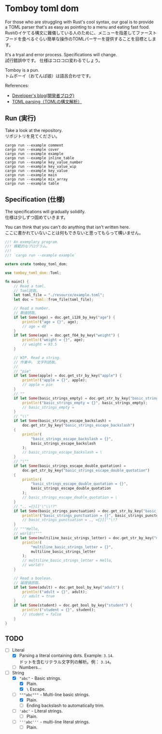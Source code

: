 # Tomboy toml dom

For those who are struggling with Rust's cool syntax, our goal is to provide a TOML parser that's as easy as pointing to a menu and eating fast food.  
Rustのイケてる構文に難儀している人のために、メニューを指差してファーストフードを食べるぐらい簡単な操作のTOMLパーサーを提供することを目標とします。  

It's a tryal and error process. Specifications will change.  
試行錯誤中です。 仕様はコロコロ変わるでしょう。  

Tomboy is a pun.  
トムボーイ（おてんば娘）は語呂合わせです。  

References:  

* [Developer's blog(開発者ブログ)](https://crieit.net/drafts/5f8094a14a0cf)
* [TOML parsing（TOMLの構文解析）](https://crieit.net/posts/TOML-parsing-TOML)

## Run (実行)

Take a look at the repository.  
リポジトリを見てください。  

```shell
cargo run --example comment
cargo run --example cover
cargo run --example example
cargo run --example inline_table
cargo run --example key_value_number
cargo run --example key_value_wip
cargo run --example key_value
cargo run --example main
cargo run --example mix_array
cargo run --example table
```

## Specification (仕様)

The specifications will gradually solidify.  
仕様は少しずつ固めていきます。  

You can think that you can't do anything that isn't written here.  
ここに書かれていないことは何もできないと思ってもらって構いません。  

```rust
//! An exemplary program.
//! 模範的なプログラム。
//!
//! `cargo run --example example`

extern crate tomboy_toml_dom;

use tomboy_toml_dom::Toml;

fn main() {
    // Read a toml.
    // Toml読取。
    let toml_file = "./resource/example.toml";
    let doc = Toml::from_file(toml_file);

    // Read a number.
    // 数値読取。
    if let Some(age) = doc.get_i128_by_key("age") {
        println!("age = {}", age);
        // age = 40
    }
    if let Some(age) = doc.get_f64_by_key("weight") {
        println!("weight = {}", age);
        // weight = 93.5
    }

    // WIP. Read a string.
    // 作業中。 文字列読取。
    //
    // "pie"
    if let Some(apple) = doc.get_str_by_key("apple") {
        println!("apple = {}", apple);
        // apple = pie
    }
    // ""
    if let Some(basic_strings_empty) = doc.get_str_by_key("basic_strings_empty") {
        println!("basic_strings_empty = {}", basic_strings_empty);
        // basic_strings_empty =
    }
    // "\\"
    if let Some(basic_strings_escape_backslash) =
        doc.get_str_by_key("basic_strings_escape_backslash")
    {
        println!(
            "basic_strings_escape_backslash = {}",
            basic_strings_escape_backslash
        );
        // basic_strings_escape_backslash = \
    }
    // "\""
    if let Some(basic_strings_escape_double_quotation) =
        doc.get_str_by_key("basic_strings_escape_double_quotation")
    {
        println!(
            "basic_strings_escape_double_quotation = {}",
            basic_strings_escape_double_quotation
        );
        // basic_strings_escape_double_quotation = \
    }
    // "., ={}[]'\"\\!?"
    if let Some(basic_strings_punctuation) = doc.get_str_by_key("basic_strings_punctuation") {
        println!("basic_strings_punctuation = {}", basic_strings_punctuation);
        // basic_strings_punctuation = ., ={}[]'"\!?
    }
    // """Hello,
    // world!!"""
    if let Some(multiline_basic_strings_letter) = doc.get_str_by_key("multiline_basic_strings_letter") {
        println!(
            "multiline_basic_strings_letter = {}",
            multiline_basic_strings_letter
        );
        // multiline_basic_strings_letter = Hello,
        // world!!
    }

    // Read a boolean.
    // 論理値読取。
    if let Some(adult) = doc.get_bool_by_key("adult") {
        println!("adult = {}", adult);
        // adult = true
    }
    if let Some(student) = doc.get_bool_by_key("student") {
        println!("student = {}", student);
        // student = false
    }
}
```

## TODO

* [ ] Literal
  * [x] Parsing a literal containing dots. Example: `3.14`.  
      ドットを含むリテラル文字列の解析。例： `3.14`。
  * [ ] Numbers...
* [ ] String
  * [x] `"abc"` - Basic strings.
    * [x] Plain.
    * [x] `\` Escape.
  * [ ] `"""abc"""` - Multi-line basic strings.
    * [x] Plain.
    * [ ] Ending backslash to automatically trim.
  * [ ] `'abc'` - Literal strings.
    * [ ] Plain.
  * [ ] `'''abc'''` - multi-line literal strings.
    * [ ] Plain.
